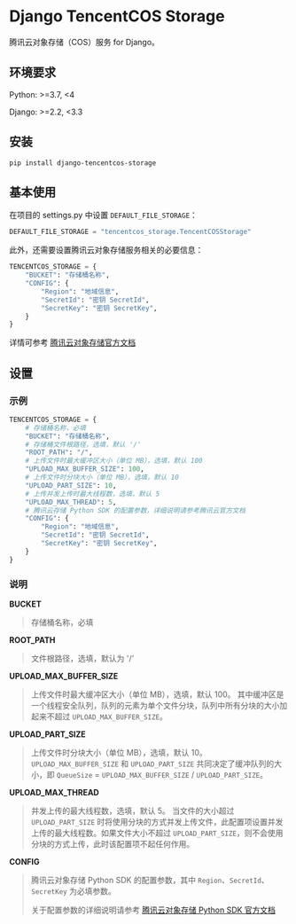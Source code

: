 # Django TencentCOS Storage

腾讯云对象存储（COS）服务 for Django。

## 环境要求

Python: >=3.7, <4

Django: >=2.2, <3.3

## 安装

```
pip install django-tencentcos-storage
```

## 基本使用

在项目的 settings.py 中设置 `DEFAULT_FILE_STORAGE`：

```python
DEFAULT_FILE_STORAGE = "tencentcos_storage.TencentCOSStorage"
```

此外，还需要设置腾讯云对象存储服务相关的必要信息：

```python
TENCENTCOS_STORAGE = {
    "BUCKET": "存储桶名称",
    "CONFIG": {
        "Region": "地域信息",
        "SecretId": "密钥 SecretId",
        "SecretKey": "密钥 SecretKey",
    }
}
```

详情可参考 [腾讯云对象存储官方文档](https://cloud.tencent.com/document/product/436)

## 设置

### 示例
```python
TENCENTCOS_STORAGE = {
    # 存储桶名称，必填
    "BUCKET": "存储桶名称",
    # 存储桶文件根路径，选填，默认 '/'
    "ROOT_PATH": "/",
  	# 上传文件时最大缓冲区大小（单位 MB），选填，默认 100
  	"UPLOAD_MAX_BUFFER_SIZE": 100,
  	# 上传文件时分块大小（单位 MB），选填，默认 10
  	"UPLOAD_PART_SIZE": 10,
  	# 上传并发上传时最大线程数，选填，默认 5
  	"UPLOAD_MAX_THREAD": 5,
    # 腾讯云存储 Python SDK 的配置参数，详细说明请参考腾讯云官方文档
    "CONFIG": {
        "Region": "地域信息",
        "SecretId": "密钥 SecretId",
        "SecretKey": "密钥 SecretKey",
    }
}
```

### 说明

**BUCKET**

> 存储桶名称，必填

**ROOT_PATH**
> 文件根路径，选填，默认为 '/'

**UPLOAD_MAX_BUFFER_SIZE**

> 上传文件时最大缓冲区大小（单位 MB），选填，默认 100。
> 其中缓冲区是一个线程安全队列，队列的元素为单个文件分块，队列中所有分块的大小加起来不超过 `UPLOAD_MAX_BUFFER_SIZE`。

**UPLOAD_PART_SIZE**
> 上传文件时分块大小（单位 MB），选填，默认 10。
> `UPLOAD_MAX_BUFFER_SIZE` 和 `UPLOAD_PART_SIZE` 共同决定了缓冲队列的大小，即 `QueueSize` = `UPLOAD_MAX_BUFFER_SIZE` / `UPLOAD_PART_SIZE`。

**UPLOAD_MAX_THREAD**

> 并发上传的最大线程数，选填，默认 5。
> 当文件的大小超过 `UPLOAD_PART_SIZE` 时将使用分块的方式并发上传文件，此配置项设置并发上传的最大线程数。如果文件大小不超过 `UPLOAD_PART_SIZE`，则不会使用分块的方式上传，此时该配置项不起任何作用。

**CONFIG**
> 腾讯云对象存储 Python SDK 的配置参数，其中 `Region`、`SecretId`、`SecretKey` 为必填参数。
> 
> 关于配置参数的详细说明请参考 [腾讯云对象存储 Python SDK 官方文档](https://cloud.tencent.com/document/product/436/12269)

